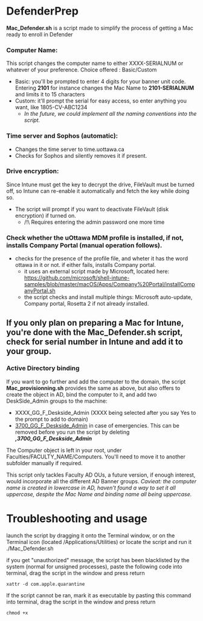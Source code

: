 # DefenderPrep

**Mac_Defender.sh** is a script made to simplify the process of getting a Mac ready to enroll in Defender

### Computer Name:
This script changes the computer name to either XXXX-SERIALNUM or whatever of your preference. Choice offered : Basic/Custom
- Basic: you'll be prompted to enter 4 digits for your banner unit code. Entering **2101** for instance changes the Mac Name to **2101-SERIALNUM** and limits it to 15 characters
- Custom: it'll prompt the serial for easy access, so enter anything you want, like 1805-CV-ABC1234
  - *In the future, we could implement all the naming conventions into the script.*

### Time server and Sophos (automatic):
- Changes the time server to time.uottawa.ca
- Checks for Sophos and silently removes it if present.

### Drive encryption:
Since Intune must get the key to decrypt the drive, FileVault must be turned off, so Intune can re-enable it automatically and fetch the key while doing so.
- The script will prompt if you want to deactivate FileVault (disk encryption) if turned on.
  - /!\ Requires entering the admin password one more time
  
### Check whether the uOttawa MDM profile is installed, if not, installs Company Portal (manual operation follows).
  - checks for the presence of the profile file, and wheter it has the word ottawa in it or not. if either fails, installs Company portal.
    - it uses an external script made by Microsoft, located here: https://github.com/microsoft/shell-intune-samples/blob/master/macOS/Apps/Company%20Portal/installCompanyPortal.sh
    - the script checks and install multiple things: Microsoft auto-update, Company portal, Rosetta 2 if not already installed.

## If you only plan on preparing a Mac for Intune, you're done with the **Mac_Defender.sh** script, check for serial number in Intune and add it to your group.

### Active Directory binding    
If you want to go further and add the computer to the domain, the script **Mac_provisionning.sh** provides the same as above, but also offers to create the object in AD, bind the computer to it, and add two DeskSide_Admin groups to the machine:
  - XXXX_GG_F_Deskside_Admin (XXXX being selected after you say Yes to the prompt to add to domain)
  - [3700_GG_F_Deskside_Admin]([url](https://github.com/uoNate/DefenderPrep/blob/8359374a26bd926947546f5a53bc06938cb0fe04/Mac_provisioning.sh#L233)) in case of emergencies. This can be removed before you run the script by deleting _**,3700_GG_F_Deskside_Admin**_

The Computer object is left in your root, under Faculties/FACULTY_NAME/Computers. You'll need to move it to another subfolder manually if required.


This script only tackles Faculty AD OUs, a future version, if enough interest, would incorporate all the different AD Banner groups.
_Cavieat: the computer name is created in lowercase in AD, haven't found a way to set it all uppercase, despite the Mac Name and binding name all being uppercase._


# Troubleshooting and usage
launch the script by dragging it onto the Terminal window, or on the Terminal icon (located /Applications/Utilities)
or locate the script and run it ./Mac_Defender.sh

if you get "unauthorized" message, the script has been blacklisted by the system (normal for unsigned processes), paste the following code into terminal, drag the script in the window and press return
```
xattr -d com.apple.quarantine
```
If the script cannot be ran, mark it as executable by pasting this command into terminal, drag the script in the window and press return
```
chmod +x 
```

